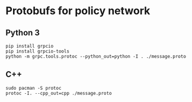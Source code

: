 # Protobufs for policy network

## Python 3

```
pip install grpcio
pip install grpcio-tools
python -m grpc.tools.protoc --python_out=python -I . ./message.proto
```

## C++

```
sudo pacman -S protoc
protoc -I. --cpp_out=cpp ./message.proto
```
